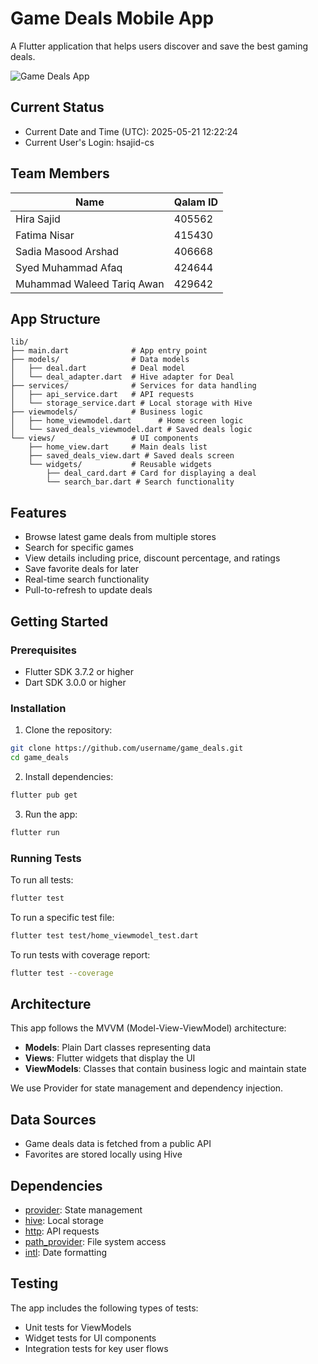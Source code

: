 # Game Deals Mobile App

A Flutter application that helps users discover and save the best gaming deals.

![Game Deals App](screenshots/app_preview.png)

## Current Status
- Current Date and Time (UTC): 2025-05-21 12:22:24
- Current User's Login: hsajid-cs

## Team Members

| Name | Qalam ID |
|------|----------|
| Hira Sajid | 405562 |
| Fatima Nisar | 415430 |
| Sadia Masood Arshad | 406668 |
| Syed Muhammad Afaq | 424644 |
| Muhammad Waleed Tariq Awan | 429642 |

## App Structure

```
lib/
├── main.dart              # App entry point
├── models/                # Data models
│   ├── deal.dart          # Deal model
│   └── deal_adapter.dart  # Hive adapter for Deal
├── services/              # Services for data handling
│   ├── api_service.dart   # API requests
│   └── storage_service.dart # Local storage with Hive
├── viewmodels/            # Business logic
│   ├── home_viewmodel.dart      # Home screen logic
│   └── saved_deals_viewmodel.dart # Saved deals logic
└── views/                 # UI components
    ├── home_view.dart     # Main deals list
    ├── saved_deals_view.dart # Saved deals screen
    └── widgets/           # Reusable widgets
        ├── deal_card.dart # Card for displaying a deal
        └── search_bar.dart # Search functionality
```

## Features

- Browse latest game deals from multiple stores
- Search for specific games
- View details including price, discount percentage, and ratings
- Save favorite deals for later
- Real-time search functionality
- Pull-to-refresh to update deals

## Getting Started

### Prerequisites

- Flutter SDK 3.7.2 or higher
- Dart SDK 3.0.0 or higher

### Installation

1. Clone the repository:
```bash
git clone https://github.com/username/game_deals.git
cd game_deals
```

2. Install dependencies:
```bash
flutter pub get
```

3. Run the app:
```bash
flutter run
```

### Running Tests

To run all tests:
```bash
flutter test
```

To run a specific test file:
```bash
flutter test test/home_viewmodel_test.dart
```

To run tests with coverage report:
```bash
flutter test --coverage
```

## Architecture

This app follows the MVVM (Model-View-ViewModel) architecture:

- **Models**: Plain Dart classes representing data
- **Views**: Flutter widgets that display the UI
- **ViewModels**: Classes that contain business logic and maintain state

We use Provider for state management and dependency injection.

## Data Sources

- Game deals data is fetched from a public API
- Favorites are stored locally using Hive

## Dependencies

- [provider](https://pub.dev/packages/provider): State management
- [hive](https://pub.dev/packages/hive): Local storage
- [http](https://pub.dev/packages/http): API requests
- [path_provider](https://pub.dev/packages/path_provider): File system access
- [intl](https://pub.dev/packages/intl): Date formatting

## Testing

The app includes the following types of tests:
- Unit tests for ViewModels
- Widget tests for UI components
- Integration tests for key user flows
